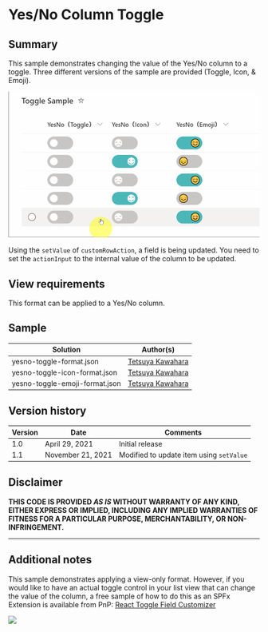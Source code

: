 # Yes/No Column Toggle

## Summary
This sample demonstrates changing the value of the Yes/No column to a toggle. Three different versions of the sample are provided (Toggle, Icon, & Emoji).

![screenshot of the sample](./assets/screen_capture.gif)

Using the `setValue` of `customRowAction`, a field is being updated. You need to set the `actionInput` to the internal value of the column to be updated.

## View requirements
This format can be applied to a Yes/No column.

## Sample

Solution                 |Author(s)
-------------------------|---------------------------
yesno-toggle-format.json |[Tetsuya Kawahara](https://twitter.com/techan_k)
yesno-toggle-icon-format.json |[Tetsuya Kawahara](https://twitter.com/techan_k)
yesno-toggle-emoji-format.json |[Tetsuya Kawahara](https://twitter.com/techan_k)

## Version history

Version |Date              |Comments
--------|------------------|--------
1.0     |April 29, 2021    |Initial release
1.1     |November 21, 2021 |Modified to update item using `setValue`

## Disclaimer
**THIS CODE IS PROVIDED *AS IS* WITHOUT WARRANTY OF ANY KIND, EITHER EXPRESS OR IMPLIED, INCLUDING ANY IMPLIED WARRANTIES OF FITNESS FOR A PARTICULAR PURPOSE, MERCHANTABILITY, OR NON-INFRINGEMENT.**

---

## Additional notes

This sample demonstrates applying a view-only format. However, if you would like to have an actual toggle control in your list view that can change the value of the column, a free sample of how to do this as an SPFx Extension is available from PnP: [React Toggle Field Customizer](https://github.com/pnp/sp-dev-fx-extensions/tree/main/samples/react-field-toggle)

<img src="https://telemetry.sharepointpnp.com/sp-dev-list-formatting/column-samples/yesno-toggle-format" />